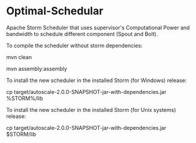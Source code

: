 # Optimal-Schedular
Apache Storm Scheduler that uses supervisor's Computational Power and bandwidth to schedule different component (Spout and Bolt).

To compile the scheduler without storm dependencies:

mvn clean

mvn assembly:assembly

To install the new scheduler in the installed Storm (for Windows) release:

cp target/autoscale-2.0.0-SNAPSHOT-jar-with-dependencies.jar %STORM%/lib

To install the new scheduler in the installed Storm (for Unix systems) release:

cp target/autoscale-2.0.0-SNAPSHOT-jar-with-dependencies.jar $STORM/lib
